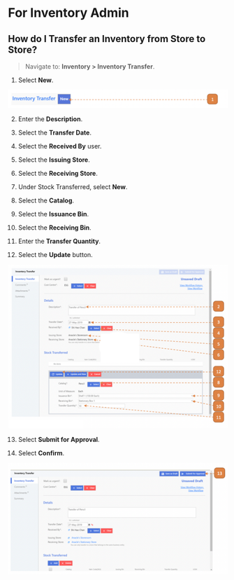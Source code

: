 # For Inventory Admin

## How do I Transfer an Inventory from Store to Store?

> Navigate to: **Inventory > Inventory Transfer**.

1. Select **New**.

![](images/ITFIA.png "ITFIA")

2. Enter the **Description**.

3. Select the **Transfer Date**.

4. Select the **Received By** user.

5. Select the **Issuing Store**.

6. Select the **Receiving Store**.

7. Under Stock Transferred, select **New**.

8. Select the **Catalog**.

9. Select the **Issuance Bin**.

10. Select the **Receiving Bin**.

11. Enter the **Transfer Quantity**.

12. Select the **Update** button.

![](images/ITFIA2.png "ITFIA2")

13. Select **Submit for Approval**.

14. Select **Confirm**.

![](images/ITFIA3.png "ITFIA3")